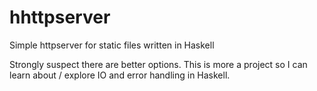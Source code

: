# hhttpserver
Simple httpserver for static files written in Haskell

Strongly suspect there are better options. This is more a project so I can learn about / explore IO and error handling in Haskell.
